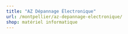 ```yaml
---
title: "AZ Dépannage Électronique"
url: /montpellier/az-depannage-electronique/
shop: matériel informatique
---
```

